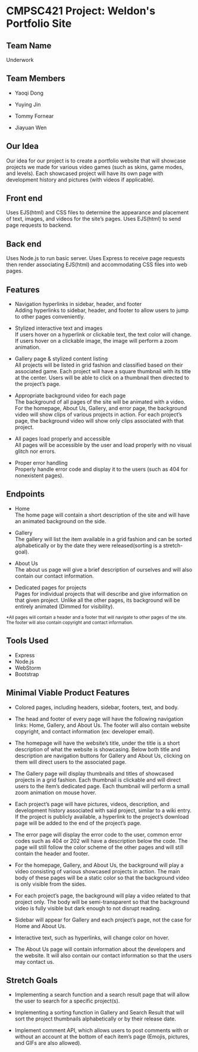 # CMPSC421 Project: Weldon's Portfolio Site

## Team Name
Underwork

## Team Members 

* Yaoqi Dong

* Yuying Jin

* Tommy Fornear

* Jiayuan Wen

## Our Idea
Our idea for our project is to create a portfolio website that will showcase projects we made for various video games (such as skins, game modes, and levels). Each showcased project will have its own page with development history and pictures (with videos if applicable). 

## Front end
Uses EJS(html) and CSS files to determine the appearance and placement of text, images, and videos for the site’s pages. Uses EJS(html) to send page requests to backend.

## Back end
Uses Node.js to run basic server. Uses Express to receive page requests then render associating EJS(html) and accommodating CSS files into web pages.

## Features
* Navigation hyperlinks in sidebar, header, and footer  
Adding hyperlinks to sidebar, header, and footer to allow users to jump to other pages conveniently. 

* Stylized interactive text and images  
If users hover on a hyperlink or clickable text, the text color will change. If users hover on a clickable image, the image will perform a zoom animation. 

* Gallery page & stylized content listing  
All projects will be listed in grid fashion and classified based on their associated game. Each project will have a square thumbnail with its title at the center. Users will be able to click on a thumbnail then directed to the project’s page.

* Appropriate background video for each page  
The background of all pages of the site will be animated with a video. For the homepage, About Us, Gallery, and error page, the background video will show clips of various projects in action. For each project’s page, the background video will show only clips associated with that project. 

* All pages load properly and accessible  
All pages will be accessible by the user and load properly with no visual glitch nor errors.

* Proper error handling  
Properly handle error code and display it to the users (such as 404 for nonexistent pages). 

## Endpoints
* Home  
The home page will contain a short description of the site and will have an animated background on the side.

* Gallery  
The gallery will list the item available in a grid fashion and can be sorted alphabetically or by the date they were released(sorting is a stretch-goal).

* About Us  
The about us page will give a brief description of ourselves and will also contain our contact information.

* Dedicated pages for projects  
Pages for individual projects that will describe and give information on that given project. Unlike all the other pages, its background will be entirely animated (Dimmed for visibility).

<sub>*All pages will contain a header and a footer that will navigate to other pages of the site. The footer will also contain copyright and contact information.</sub>

## Tools Used
* Express
* Node.js
* WebStorm
* Bootstrap


## Minimal Viable Product Features
* Colored pages, including headers, sidebar, footers, text, and body.


* The head and footer of every page will have the following navigation links: Home, Gallery,  and About Us. The footer will also contain website copyright, and contact information (ex: developer email). 


* The homepage will have the website’s title, under the title is a short description of what the website is showcasing. Below both title and description are navigation buttons for Gallery and About Us, clicking on them will direct users to the associated page.


* The Gallery page will display thumbnails and titles of showcased projects in a grid fashion. Each thumbnail is clickable and will direct users to the item’s dedicated page. Each thumbnail will perform a small zoom animation on mouse hover. 

* Each project’s page will have pictures, videos, description, and development history associated with said project, similar to a wiki entry. If the project is publicly available, a hyperlink to the project’s download page will be added to the end of the project’s page. 

* The error page will display the error code to the user, common error codes such as 404 or 202 will have a description below the code. The page will still follow the color scheme of the other pages and will still contain the header and footer.

* For the homepage, Gallery, and About Us, the background will play a video consisting of various showcased projects in action. The main body of these pages will be a static color so that the background video is only visible from the sides.

* For each project’s page, the background will play a video related to that project only. The body will be semi-transparent so that the background video is fully visible but dark enough to not disrupt reading. 

* Sidebar will appear for Gallery and each project’s page, not the case for Home and About Us.

* Interactive text, such as hyperlinks, will change color on hover.

* The About Us page will contain information about the developers and the website. It will also contain our contact information so that the users may contact us. 

## Stretch Goals
* Implementing a search function and a search result page that will allow the user to search for a specific project(s).

* Implementing a sorting function in Gallery and Search Result that will sort the project thumbnails alphabetically or by their release date.

* Implement comment API, which allows users to post comments with or without an account at the bottom of each item’s page (Emojis, pictures, and GIFs are also allowed).

